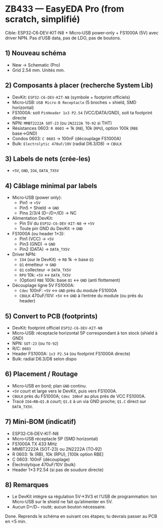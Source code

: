 # ZB433 — EasyEDA Pro (from scratch, simplifié)

Cible: ESP32‑C6‑DEV‑KIT‑N8 + Micro‑USB power‑only + FS1000A (5V) avec driver NPN. Pas d’USB data, pas de LDO, pas de boutons.

## 1) Nouveau schéma
- New → Schematic (Pro)
- Grid 2.54 mm. Unités mm.

## 2) Composants à placer (recherche System Lib)
- DevKit: `ESP32-C6-DEV-KIT-N8` (symbole + footprint officiels)
- Micro‑USB: `USB Micro-B Receptacle` (5 broches + shield, SMD horizontal)
- FS1000A: soit `PinHeader 1x3 P2.54` (VCC/DATA/GND), soit ta footprint directe
- NPN: `MMBT2222A SOT-23` (ou `2N2222A TO-92` si THT)
- Résistances 0603: `R 0603` → 1k (`RB`), 10k (`RPU`), option 100k (`RBE` base→GND)
- Condos 0603: `C 0603` → 100nF (découplage FS1000A)
- Bulk: `Electrolytic 470uF/10V` (radial D6.3/D8) → `CBULK`

## 3) Labels de nets (crée-les)
- `+5V`, `GND`, `IO4`, `DATA_TX5V`

## 4) Câblage minimal par labels
- Micro‑USB (power only):
  - Pin1 → `+5V`
  - Pin5 + Shield → `GND`
  - Pins 2/3/4 (D−/D+/ID) → NC
- Alimentation DevKit:
  - Pin 5V du `ESP32-C6-DEV-KIT-N8` → `+5V`
  - Toute pin GND du DevKit → `GND`
- FS1000A (ou header 1×3):
  - Pin1 (VCC) → `+5V`
  - Pin3 (GND) → `GND`
  - Pin2 (DATA) → `DATA_TX5V`
- Driver NPN:
  - `IO4` (sur le DevKit) → `RB` 1k → base `Q1`
  - `Q1` émetteur → `GND`
  - `Q1` collecteur → `DATA_TX5V`
  - `RPU` 10k: `+5V` ↔ `DATA_TX5V`
  - (Option) `RBE` 100k: base `Q1` ↔ `GND` (anti flottement)
- Découplage ligne 5V FS1000A:
  - `Cdec` 100nF: `+5V` ↔ `GND` près du module FS1000A
  - `CBULK` 470uF/10V: `+5V` ↔ `GND` à l’entrée du module (ou près du header)

## 5) Convert to PCB (footprints)
- DevKit: footprint officiel `ESP32-C6-DEV-KIT-N8`
- Micro‑USB: réceptacle horizontal 5P correspondant à ton stock (shield à GND)
- NPN: `SOT-23` (ou `TO-92`)
- R/C: `0603`
- Header FS1000A: `1x3 P2.54` (ou footprint FS1000A directe)
- Bulk: radial D6.3/D8 selon dispo

## 6) Placement / Routage
- Micro‑USB en bord; plan `GND` continu.
- `+5V` court et large vers le DevKit, puis vers FS1000A.
- `CBULK` près du FS1000A; `Cdec 100nF` au plus près de VCC FS1000A.
- Tracé `IO4→RB→Q1.B` court; `Q1.E` à un via GND proche; `Q1.C` direct sur `DATA_TX5V`.

## 7) Mini‑BOM (indicatif)
- ESP32‑C6‑DEV‑KIT‑N8
- Micro‑USB réceptacle 5P (SMD horizontal)
- FS1000A TX 433 MHz
- MMBT2222A (SOT‑23) ou 2N2222A (TO‑92)
- R 0603: 1k (RB), 10k (RPU), [100k option RBE]
- C 0603: 100nF (découplage)
- Électrolytique 470uF/10V (bulk)
- Header 1×3 P2.54 (si pas de soudure directe)

## 8) Remarques
- Le DevKit intègre sa régulation 5V→3V3 et l’USB de programmation: ton Micro‑USB sur le shield ne fait qu’alimenter en 5V.
- Aucun D+/D− routé; aucun bouton nécessaire.

Done. Reprends le schéma en suivant ces étapes; tu devrais passer au PCB en <5 min.
